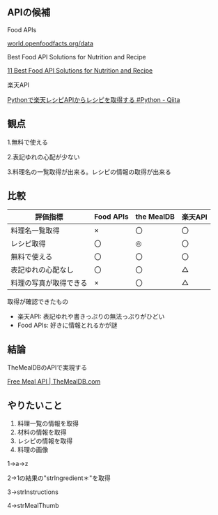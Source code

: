 ## **APIの候補**

Food APIs

[world.openfoodfacts.org/data](https://world.openfoodfacts.org/data)

Best Food API Solutions for Nutrition and Recipe

[11 Best Food API Solutions for Nutrition and Recipe](https://geekflare.com/dev/food-api-solutions/)

楽天API

[Pythonで楽天レシピAPIからレシピを取得する #Python - Qiita](https://qiita.com/run1000dori/items/7ffa7907a6c03c8909fc)

## 観点

1.無料で使える

2.表記ゆれの心配が少ない

3.料理名の一覧取得が出来る。レシピの情報の取得が出来る

## 比較

| 評価指標               | Food APIs | the MealDB | 楽天API |
| ---------------------- | --------- | ---------- | ------- |
| 料理名一覧取得         | ×        | 〇         | 〇      |
| レシピ取得             | 〇        | ◎         | 〇      |
| 無料で使える           | 〇        | 〇         | 〇      |
| 表記ゆれの心配なし     | 〇        | 〇         | △      |
| 料理の写真が取得できる | ×        | 〇         | △      |

取得が確認できたもの

* 楽天API: 表記ゆれや書きっぷりの無法っぷりがひどい
* Food APIs: 好きに情報とれるかが謎

## 結論

TheMealDBのAPIで実現する

[Free Meal API | TheMealDB.com](https://www.themealdb.com/api.php)

## やりたいこと

1. 料理一覧の情報を取得
2. 材料の情報を取得
3. レシピの情報を取得
4. 料理の画像

1→a→z

2→1の結果の"strIngredient＊"を取得

3→strInstructions

4→strMealThumb
